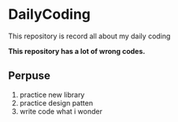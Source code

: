DailyCoding
========
This repository is record all about my daily coding

**This repository has a lot of wrong codes.**


Perpuse
--------
1. practice new library
2. practice design patten
3. write code what i wonder

